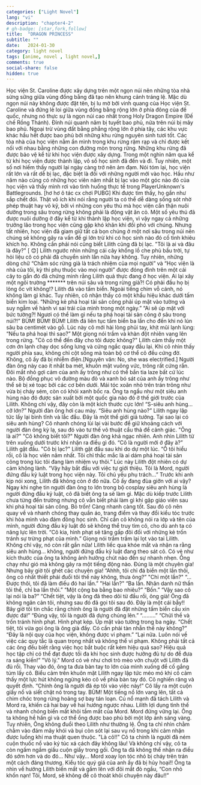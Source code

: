 ```yaml
---
categories: ["Light Novel"]
lang: "vi"
description: "chapter4-2"
# gh-badge: [star,fork,follow]
title:  "DRAGON PRINCESS"
subtitle: ""
date:   2024-01-30
category: light novel
tags: [anime, novel , light novel,]
comments: true
social-share: false
hidden: true
---
```

Học viện St. Caroline được xây dựng trên một ngọn núi nên những tòa nhà sừng sững giữa vùng đồng bằng đã tạo nên khung cảnh tráng lệ.
Mặc dù ngọn núi này không được đặt tên, bị lu mờ bởi vinh quang của Học viện St. Caroline và đứng lẻ loi giữa vùng đồng bằng rộng lớn ở phía đông của đế quốc, nhưng nó thực sự là ngọn núi cao nhất trong Holy Dragon Empire (Đế chế Rồng Thánh).
Đỉnh núi quanh năm bị tuyết bao phủ, nửa trên núi bị mây bao phủ. Ngoại trừ vùng đất bằng phẳng rộng lớn ở phía tây, các khu vực khác hầu hết được bao phủ bởi những khu rừng nguyên sinh tươi tốt.
Các tòa nhà của học viện nằm ẩn mình trong khu rừng rậm rạp và chỉ được kết nối với nhau bằng những con đường mòn trong rừng.
Những khu rừng đã được bảo vệ kể từ khi học viện được xây dựng. Trong một nghìn năm qua kể từ khi học viện được thành lập, vô số học sinh đã đến và đi. Tuy nhiên, một số nơi hiếm thấy người lại ngày càng trở nên ảm đạm.
Nói tóm lại, học viện rất lớn và rất dễ bị lạc, đặc biệt là đối với những người mới vào học.
Hầu như năm nào cũng có những học viên năm nhất bị lạc vào một góc nào đó của học viện và thấy mình rơi vào tình huống thực tế trong PlayerUnknown's Battlegrounds. [hơ hơ ô tác cx chơi PUBG]
Khi được tìm thấy, họ gần như sắp chết đói.
Thật vô ích khi nói rằng người ta có thể dễ dàng sống sót nhờ phép thuật hay võ kỹ, bởi vì những con yêu thú mà học viện cẩn thận nuôi dưỡng trong sâu trong rừng không phải là động vật ăn cỏ.
Một số yêu thú đã được nuôi dưỡng ở đây kể từ khi thành lập học viện, vì vậy ngay cả những trưởng lão trong học viện cũng gặp khó khăn khi đối phó với chúng. Nhưng tất nhiên, học viện đã giam giữ tất cả bọn chúng ở một nơi sâu trong núi nên chúng sẽ không gây ra vấn đề gì lớn trừ khi có học sinh nào đó cố tình khiêu khích họ.
Không cần phải nói cũng biết Lilith cũng đã bị lạc.
"Tôi là ai và đâu là đây?" [ 😊]
Lilith ngước nhìn những cái cây khổng lồ che phủ bầu trời, tự hỏi liệu cô có phải đã chuyển sinh lần nữa hay không.
Tuy nhiên, những dòng chữ “Chăm sóc rừng già là trách nhiệm của mọi người” và “Học viện là nhà của tôi, kỳ thi phụ thuộc vào mọi người” được đóng đinh trên một cái cây to gần đó đã chứng minh rằng Lilith quả thực đang ở học viện.
Ai lại xây một ngôi trường ******* trên núi sâu và trong rừng già?! Có phải đầu họ bị lỏng ốc vít không!?
Lilith đá vào tấm biển. Ngoài tiếng chim vỗ cánh, nó không làm gì khác.
Tuy nhiên, cô nhận thấy có một khẩu hiệu khác dưới tấm biển kim loại.
“Những kẻ phá hoại tài sản công phải úp mặt vào tường và suy ngẫm về hành vi sai trái của mình trong một ngày.”
“Ai sẽ úp mặt với bức tường?! Ngươi có thể làm gì nếu ta phá hoại tài sản công ở sâu trong núi?!”
BÙM!
BÙM!
BÙM!
Lilith đá liên tục tấm biển ba lần cho đến khi nó lún sâu ba centimét vào gỗ.
Lúc này cô mới hài lòng phủi tay, khịt mũi lạnh lùng: “Nếu ta phá hoại thì sao?”
Một giọng nói trầm và khàn đột nhiên vang lên trong rừng. "Cô có thể đến đây cho tôi được không?"
Lilith cảm thấy một cơn ớn lạnh chạy dọc sống lưng và cứng ngắc quay đầu lại.
Khi cô nhìn thấy người phía sau, không chỉ cột sống mà toàn bộ cơ thể cô đều cứng đờ. Không, cô ấy đã bị nhiễm điện.[Nguyên văn: No, she was electrified.]
Người đàn ông này cao ít nhất ba mét, khuôn mặt vuông vức, trông rất cứng rắn. Đôi mắt nhỏ gợi cảm của anh ấy trông như có thể bắn tia laze bất cứ lúc nào. Bộ đồng phục võ đường màu đỏ và xanh bó sát của anh ấy trông như thể sẽ bị xé toạc bởi các cơ bên dưới. Mái tóc xoăn nhỏ trên trán trông như vừa bị cháy sém, còn có khói xanh bốc ra.
Ông ta ngầu như một siêu anh hùng nào đó được sản xuất bởi một quốc gia nào đó ở thế giới trước của Lilith.
Không chỉ vậy, đây còn là một kích thước cực lớn!
“S-siêu anh hùng… cỡ lớn?”
Người đàn ông hơi cau mày. “Siêu anh hùng nào?”
Lilith ngay lập tức lấy lại bình tĩnh và lắc đầu.
Đây là một thế giới giả tưởng. Tại sao lại có siêu anh hùng?
Cô nhanh chóng lùi lại vài bước để giữ khoảng cách với người đàn ông kỳ lạ, sau đó vào tư thế võ thuật cẩu thả để cảnh giác. "Ông là ai?"
"Cô không biết tôi?" Người đàn ông khá ngạc nhiên. Anh nhìn Lilith từ trên xuống dưới trước khi nhận ra điều gì đó. “Cô là người mới ở đây à?”
Lilith gật đầu.
"Cô bị lạc?"
Lilith gật đầu sau khi do dự một lúc.
“Ồ tôi hiểu rồi, cô là học viên năm nhất. Tôi chỉ thắc mắc là ai dám phá hoại tài sản công trong lúc tôi đang làm nhiệm vụ thôi.”
Lúc này Lilith đột nhiên có dự cảm không lành.
“Vậy hãy bắt đầu với việc tự giới thiệu. Tôi là Mord, người đứng đầu kỷ luật trong học viện này. Tôi chủ yếu phụ trách…”
Trước khi anh kịp nói xong, Lilith đã không còn ở đó nữa.
Cô ấy đang đùa giỡn với ai vậy? Ngay khi nghe tin người đàn ông to lớn trong bộ cosplay siêu anh hùng là người đứng đầu kỷ luật, cô đã biết ông ta sẽ làm gì. Mặc dù kiếp trước Lilith chưa từng đến trường nhưng cô vẫn biết phải làm gì khi gặp giáo viên sau khi phá hoại tài sản công.
Bỏ trốn!
Càng nhanh càng tốt.
Sau đó cô nên quay về và nhanh chóng thay quần áo, trang điểm và thay đổi kiểu tóc trước khi hòa mình vào đám đông học sinh.
Chỉ cần cô không nói ra lớp và tên của mình, người đứng đầu kỷ luật đó sẽ không thể truy tìm cô, cho dù anh ta có năng lực lên trời.
“Cô kia, hình phạt sẽ tăng gấp đôi đối với những kẻ trốn tránh sự trừng phạt của mình.”
Giọng nói trầm trầm lại lọt vào tai Lilith.
Không chỉ vậy, nó còn rất gần nữa!
Lilith liếc qua khóe mắt và nhận ra rằng siêu anh hùng… không, người đứng đầu kỷ luật đang theo sát cô.
Có vẻ như kích thước của ông ta không ảnh hưởng chút nào đến sự nhanh nhẹn. Ổng chạy như gió mà không gây ra một tiếng động nào.
Đúng là một chuyên gia!
Nhưng bây giờ tôi ghét các chuyên gia!
“Ahhh, tôi chỉ đá biển một lần thôi, ông có nhất thiết phải đuổi tôi thế này không, thưa ông?”
"Chỉ một lần?"
“…Được thôi, tôi đã làm điều đó hai lần.”
"Hai lần?"
“Ba lần. Nhân danh nữ thần tôi thề, chỉ ba lần thôi.”
“Một cộng ba bằng bao nhiêu?”
“Bốn.”
“Vậy sao cô lại nói là ba?”
“Chết tiệt, vậy là ông đã theo dõi từ đầu rồi, ông già! Ông đã không ngăn cản tôi, nhưng sau đó đã gọi tôi sau đó. Đây là một cái bẫy!! Bây giờ tôi tin chắc rằng chính ông là người đã đặt những tấm biển cầu xin được đá!”
“Đúng vậy, tôi là người đã dựng chúng lên.”
“………”
“Chửi thề và trốn tránh hình phạt. Hình phạt kép.  Úp mặt vào tường trong ba ngày.
“Chết tiệt, tôi vừa gọi ông là ông già đấy. Có cần phải tàn nhẫn thế này không?”
“Đây là nội quy của học viện, không được vi phạm.”
“Lại nữa. Luôn nói về việc các quy tắc là quan trọng nhất và không thể vi phạm. Không phải tất cả các ông đều biết rằng việc học bắt buộc rất kém hiệu quả sao? Hiệu quả học tập chỉ có thể đạt được tối đa khi học sinh được hưởng đủ tự do để đưa ra sáng kiến!”
"Vô lý."
Mord có vẻ như chơi trò mèo vờn chuột với Lilith đã đủ rồi. Thay vào đó, ông ta đưa bàn tay to lớn của mình xuống để cố gắng túm lấy cô.
Biểu cảm trên khuôn mặt Lilith ngay lập tức méo mó khi cô cảm thấy một lực hút không ngừng kéo cô về phía bàn tay đó.
Cô nghiến răng và quyết định. “Chính ông là người đã ép tôi vào việc này!”
Cô lấy ra một cuộn giấy nổ và siết chặt nó trong tay.
BÙM!
Một tiếng nổ lớn vang lên, tất cả chim chóc trong rừng hoảng sợ bay tán loạn.
Cú nổ mạnh đã tách Lilith và Mord ra, khiến cả hai bay về hai hướng ngược nhau.
Lilith lợi dụng tình thế và nhanh chóng biến mất khỏi tầm mắt của Mord.
Mord đứng vững lại. Ông ta không hề hấn gì và cơ thể ổng được bao phủ bởi một lớp ánh sáng vàng.
Tuy nhiên, Ông không đuổi theo Lilith như thường lệ.
Ông ta chỉ nhìn chằm chằm vào đám mây khói và bụi còn sót lại sau vụ nổ trong khi cảm nhận được luồng khí ma thuật quen thuộc.
"Là cô!!"
Cô ta chính là người đã ném cuộn thuốc nổ vào ký túc xá cách đây không lâu!
Và không chỉ vậy, cô ta còn ngấm ngầm giấu cuộn giấy trong gối. Ông ta đã không thể nhận ra điều đó sớm hơn và do đó…
Như vậy…
Mord xoay lọn tóc nhỏ bị cháy trên trán một cách đáng thương.
Kiểu tóc quý giá của anh ấy đã bị hủy hoại!!
Ông ta nhìn về hướng Lilith biến mất và gầm lên với đôi mắt đỏ ngầu, “Con nhỏ khốn nạn! Tôi, Mord, sẽ không để cô thoát khỏi chuyện này đâu!!”
